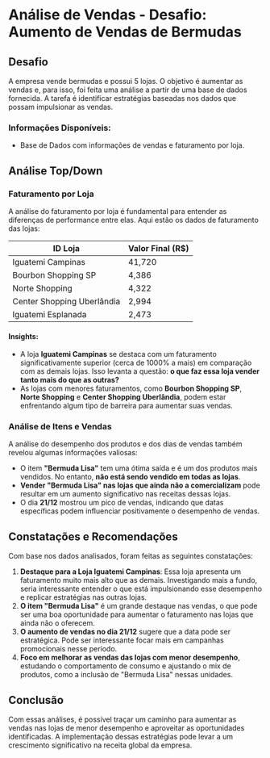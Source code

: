 # Análise de Vendas - Desafio: Aumento de Vendas de Bermudas

## Desafio

A empresa vende bermudas e possui 5 lojas. O objetivo é aumentar as vendas e, para isso, foi feita uma análise a partir de uma base de dados fornecida. A tarefa é identificar estratégias baseadas nos dados que possam impulsionar as vendas.

### Informações Disponíveis:
- Base de Dados com informações de vendas e faturamento por loja.

## Análise Top/Down

### Faturamento por Loja

A análise do faturamento por loja é fundamental para entender as diferenças de performance entre elas. Aqui estão os dados de faturamento das lojas:

| ID Loja                    | Valor Final (R$) |
| ---------------------------| ---------------- |
| Iguatemi Campinas          | 41,720           |
| Bourbon Shopping SP        | 4,386            |
| Norte Shopping             | 4,322            |
| Center Shopping Uberlândia | 2,994            |
| Iguatemi Esplanada         | 2,473            |

#### Insights:
- A loja **Iguatemi Campinas** se destaca com um faturamento significativamente superior (cerca de 1000% a mais) em comparação com as demais lojas. Isso levanta a questão: **o que faz essa loja vender tanto mais do que as outras?**
- As lojas com menores faturamentos, como **Bourbon Shopping SP**, **Norte Shopping** e **Center Shopping Uberlândia**, podem estar enfrentando algum tipo de barreira para aumentar suas vendas.

### Análise de Itens e Vendas

A análise do desempenho dos produtos e dos dias de vendas também revelou algumas informações valiosas:

- O item **"Bermuda Lisa"** tem uma ótima saída e é um dos produtos mais vendidos. No entanto, **não está sendo vendido em todas as lojas**.
- **Vender "Bermuda Lisa" nas lojas que ainda não a comercializam** pode resultar em um aumento significativo nas receitas dessas lojas.
- O dia **21/12** mostrou um pico de vendas, indicando que datas específicas podem influenciar positivamente o desempenho de vendas.

## Constatações e Recomendações

Com base nos dados analisados, foram feitas as seguintes constatações:

1. **Destaque para a Loja Iguatemi Campinas**: Essa loja apresenta um faturamento muito mais alto que as demais. Investigando mais a fundo, seria interessante entender o que está impulsionando esse desempenho e replicar estratégias nas outras lojas.
2. **O item "Bermuda Lisa"** é um grande destaque nas vendas, o que pode ser uma boa oportunidade para aumentar o faturamento nas lojas que ainda não o oferecem.
3. **O aumento de vendas no dia 21/12** sugere que a data pode ser estratégica. Pode ser interessante focar mais em campanhas promocionais nesse período.
4. **Foco em melhorar as vendas das lojas com menor desempenho**, estudando o comportamento de consumo e ajustando o mix de produtos, como a inclusão de "Bermuda Lisa" nessas unidades.

## Conclusão

Com essas análises, é possível traçar um caminho para aumentar as vendas nas lojas de menor desempenho e aproveitar as oportunidades identificadas. A implementação dessas estratégias pode levar a um crescimento significativo na receita global da empresa.

